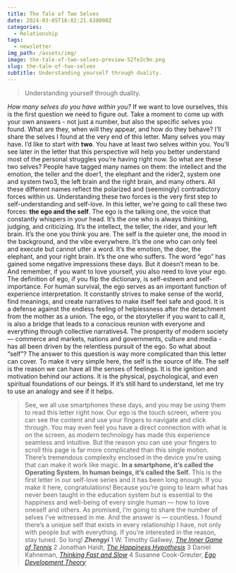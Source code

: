 ```yaml
---
title: The Tale of Two Selves
date: 2024-03-05T16:02:21.638000Z
categories:
  - Relationship
tags:
  - newsletter
img_path: /assets/img/
image: the-tale-of-two-selves-preview-52fe2c9e.png
slug: the-tale-of-two-selves
subtitle: Understanding yourself through duality.
---
```


> Understanding yourself through duality.

_How many selves do you have within you?_
If we want to love ourselves, this is the first question we need to figure out.
Take a moment to come up with your own answers - not just a number, but also the specific selves you found. What are they, when will they appear, and how do they behave? I’ll share the selves I found at the very end of this letter.
Many selves you may have. I’d like to start with **two**.
You have at least two selves within you. You’ll see later in the letter that this perspective will help you better understand most of the personal struggles you’re having right now.
So what are these two selves?
People have tagged many names on them: the intellect and the emotion, the teller and the doer1, the elephant and the rider2, system one and system two3, the left brain and the right brain, and many others.
All these different names reflect the polarized and (seemingly) contradictory forces within us. Understanding these two forces is the very first step to self-understanding and self-love.
In this letter, we're going to call these two forces: **the ego and the self**.
The ego is the talking one, the voice that constantly whispers in your head. It’s the one who is always thinking, judging, and criticizing. It’s the intellect, the teller, the rider, and your left brain. It’s the one you think you are.
The self is the quieter one, the mood in the background, and the vibe everywhere. It’s the one who can only feel and execute but cannot utter a word. It’s the emotion, the doer, the elephant, and your right brain. It’s the one who suffers.
The word “ego” has gained some negative impressions these days. But it doesn’t mean to be. And remember, if you want to love yourself, you also need to love your ego.
The definition of ego, if you flip the dictionary, is self-esteem and self-importance. For human survival, the ego serves as an important function of experience interpretation. It constantly strives to make sense of the world, find meanings, and create narratives to make itself feel safe and good. It is a defense against the endless feeling of helplessness after the detachment from the mother as a union. The ego, or the storyteller if you want to call it, is also a bridge that leads to a conscious reunion with everyone and everything through collective narratives4. The prosperity of modern society — commerce and markets, nations and governments, culture and media - has all been driven by the relentless pursuit of the ego.
So what about “self”?
The answer to this question is way more complicated than this letter can cover. To make it very simple here, the self is the source of life. The self is the reason we can have all the senses of feelings. It is the ignition and motivation behind our actions. It is the physical, psychological, and even spiritual foundations of our beings.
If it’s still hard to understand, let me try to use an analogy and see if it helps.

> See, we all use smartphones these days, and you may be using them to read this letter right now. Our ego is the touch screen, where you can see the content and use your fingers to navigate and click through. You may even feel you have a direct connection with what is on the screen, as modern technology has made this experience seamless and intuitive. But the reason you can use your fingers to scroll this page is far more complicated than this single motion. There’s tremendous complexity enclosed in the device you’re using that can make it work like magic. **In a smartphone, it’s called the Operating System. In human beings, it’s called the Self.**
> This is the first letter in our self-love series and it has been long enough. If you make it here, congratulations! Because you’re going to learn what has never been taught in the education system but is essential to the happiness and well-being of every single human — how to love oneself and others.
> As promised, I’m going to share the number of selves I’ve witnessed in me. And the answer is — countless. I found there’s a unique self that exists in every relationship I have, not only with people but with everything. If you’re interested in the reason, stay tuned.
> So long!
> _**Zhengyi**_
> 1
> W. Timothy Gallwey, _[The Inner Game of Tennis](https://www.amazon.com/The-Inner-Game-of-Tennis-audiobook/dp/B0012FK22S/)_
> 2
> Jonathan Haidt, _[The Happiness Hypothesis](https://www.amazon.com/Happiness-Hypothesis-Finding-Modern-Ancient/dp/0465028020)_
> 3
> Daniel Kahneman, _[Thinking Fast and Slow](https://www.amazon.com/Thinking-Fast-and-Slow-audiobook/dp/B005Z9GAJG)_
> 4
> Susanne Cook-Greuter, _[Ego Development Theory](https://www.researchgate.net/publication/356357233_Ego_Development_A_Full-Spectrum_Theory_Of_Vertical_Growth_And_Meaning_Making)_
